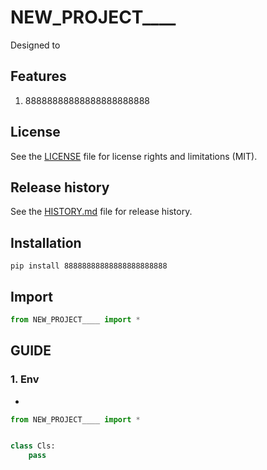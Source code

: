 # NEW_PROJECT____
Designed to 

## Features
1. 88888888888888888888888


## License
See the [LICENSE](LICENSE) file for license rights and limitations (MIT).


## Release history
See the [HISTORY.md](HISTORY.md) file for release history.


## Installation
```commandline
pip install 88888888888888888888888
```

## Import

```python
from NEW_PROJECT____ import *
```


## GUIDE

### 1. Env
*

```python
from NEW_PROJECT____ import *


class Cls:
    pass
```

